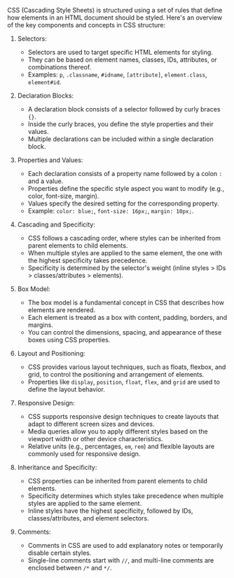 CSS (Cascading Style Sheets) is structured using a set of rules that define how elements in an HTML document should be styled. Here's an overview of the key components and concepts in CSS structure:

1. Selectors:
   - Selectors are used to target specific HTML elements for styling.
   - They can be based on element names, classes, IDs, attributes, or combinations thereof.
   - Examples: `p`, `.classname`, `#idname`, `[attribute]`, `element.class`, `element#id`.

2. Declaration Blocks:
   - A declaration block consists of a selector followed by curly braces `{}`.
   - Inside the curly braces, you define the style properties and their values.
   - Multiple declarations can be included within a single declaration block.

3. Properties and Values:
   - Each declaration consists of a property name followed by a colon `:` and a value.
   - Properties define the specific style aspect you want to modify (e.g., color, font-size, margin).
   - Values specify the desired setting for the corresponding property.
   - Example: `color: blue;`, `font-size: 16px;`, `margin: 10px;`.

4. Cascading and Specificity:
   - CSS follows a cascading order, where styles can be inherited from parent elements to child elements.
   - When multiple styles are applied to the same element, the one with the highest specificity takes precedence.
   - Specificity is determined by the selector's weight (inline styles > IDs > classes/attributes > elements).

5. Box Model:
   - The box model is a fundamental concept in CSS that describes how elements are rendered.
   - Each element is treated as a box with content, padding, borders, and margins.
   - You can control the dimensions, spacing, and appearance of these boxes using CSS properties.

6. Layout and Positioning:
   - CSS provides various layout techniques, such as floats, flexbox, and grid, to control the positioning and arrangement of elements.
   - Properties like `display`, `position`, `float`, `flex`, and `grid` are used to define the layout behavior.

7. Responsive Design:
   - CSS supports responsive design techniques to create layouts that adapt to different screen sizes and devices.
   - Media queries allow you to apply different styles based on the viewport width or other device characteristics.
   - Relative units (e.g., percentages, `em`, `rem`) and flexible layouts are commonly used for responsive design.

8. Inheritance and Specificity:
   - CSS properties can be inherited from parent elements to child elements.
   - Specificity determines which styles take precedence when multiple styles are applied to the same element.
   - Inline styles have the highest specificity, followed by IDs, classes/attributes, and element selectors.

9. Comments:
   - Comments in CSS are used to add explanatory notes or temporarily disable certain styles.
   - Single-line comments start with `//`, and multi-line comments are enclosed between `/*` and `*/`.
